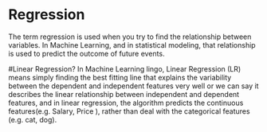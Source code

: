 # Regression
The term regression is used when you try to find the relationship between variables.
In Machine Learning, and in statistical modeling, that relationship is used to predict the outcome of future events.

#Linear Regression?
In Machine Learning lingo, Linear Regression (LR) means simply finding the best fitting line that explains the variability between the dependent and independent features very well or we can say it describes the linear relationship between independent and dependent features, and in linear regression, the algorithm predicts the continuous features(e.g. Salary, Price ), rather than deal with the categorical features (e.g. cat, dog).

